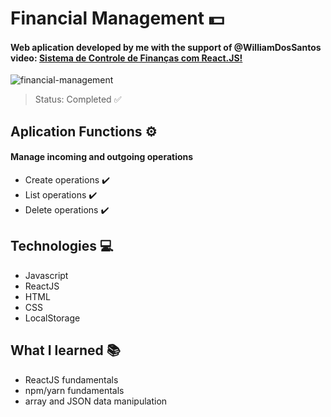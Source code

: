 # Financial Management 💵

#### Web aplication developed by me with the support of @WilliamDosSantos video: <a href="https://youtu.be/pj4vA67olbU" target="blank">Sistema de Controle de Finanças com React.JS!</a>

![financial-management](https://user-images.githubusercontent.com/122778531/214002940-93a80c95-18e5-4559-a557-ef04b91c4d47.jpg)

> Status: Completed ✅


## Aplication Functions ⚙️
#### Manage incoming and outgoing operations 
* Create operations ✔️
* List operations ✔️
* Delete operations ✔️

## Technologies 💻
* Javascript
* ReactJS
* HTML
* CSS
* LocalStorage

## What I learned 📚
* ReactJS fundamentals
* npm/yarn fundamentals
* array and JSON data manipulation

